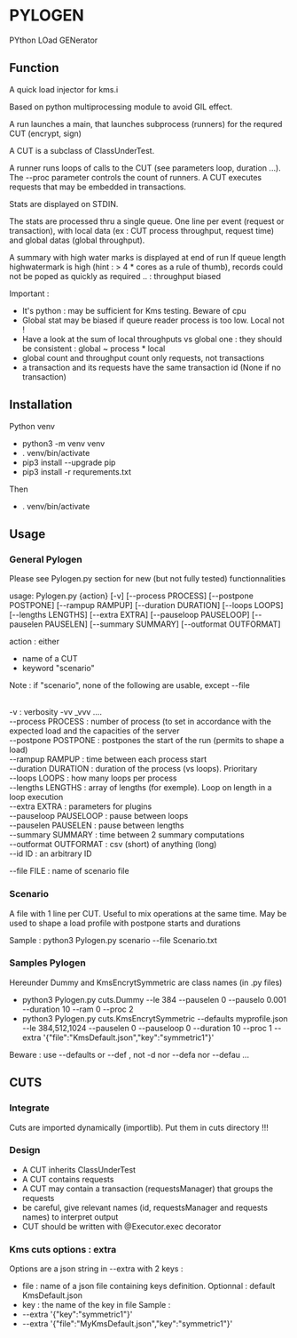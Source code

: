# PYLOGEN

PYthon LOad GENerator



## Function

A quick load injector for kms.i

Based on python multiprocessing module to avoid GIL effect.

A run launches a main, that launches subprocess (runners) for the requred CUT (encrypt, sign)

A CUT is a subclass of ClassUnderTest.

A runner runs loops of calls to the CUT (see parameters loop, duration ...).
The --proc parameter controls the count of runners.
A CUT executes requests that may be embedded in transactions.

Stats are displayed on STDIN.

The stats are processed thru a single queue. 
One line per event (request or transaction), with local data (ex : CUT process throughput, request time) and global datas (global throughput).

A summary with high water marks is displayed at end of run
If queue length highwatermark is high (hint : > 4 * cores as a rule of thumb), records could not be poped as quickly as required .. : throughput  biased

Important : 
- It's python : may be sufficient for Kms testing. Beware of cpu 
- Global stat may be biased if queure reader process is too low. Local not !
- Have a look at the sum of local throughputs vs global one : they should be consistent : global ~ process * local
- global count and throughput count only requests, not transactions
- a transaction and its requests have the same transaction id (None if no transaction)

## Installation

Python venv
- python3 -m venv venv
- . venv/bin/activate
- pip3 install --upgrade pip
- pip3 install -r requrements.txt

Then 

- . venv/bin/activate

## Usage 

### General  Pylogen

Please see Pylogen.py section for new (but not fully tested) functionnalities

usage: Pylogen.py {action} [-v] [--process PROCESS] [--postpone POSTPONE] [--rampup RAMPUP] [--duration DURATION] [--loops LOOPS] [--lengths LENGTHS] [--extra EXTRA] [--pauseloop PAUSELOOP] [--pauselen PAUSELEN] [--summary SUMMARY] [--outformat OUTFORMAT]

action : either 
- name of a CUT
- keyword "scenario"

Note : if "scenario", none of the following are usable, except --file 

<br>
-v : verbosity -vv _vvv ....  <br>
--process PROCESS : number of process (to set in accordance with the expected load and the capacities of the server<br>
--postpone POSTPONE : postpones the start of the run (permits to shape a load)<br>
--rampup RAMPUP : time between each process start <br>
--duration DURATION : duration of the process (vs loops). Prioritary <br>
--loops LOOPS : how many loops per process<br>
--lengths LENGTHS : array of lengths (for exemple). Loop on length in a loop execution<br>
--extra EXTRA : parameters for plugins <br>
--pauseloop PAUSELOOP : pause between loops  <br>
--pauselen PAUSELEN :  pause between lengths<br>
--summary SUMMARY : time between 2 summary computations <br>
--outformat OUTFORMAT : csv (short) of anything (long) <br>
--id ID : an arbitrary ID

--file FILE : name of scenario file

### Scenario 

A file with 1 line per CUT. Useful to mix operations at the same time.
May be used to shape a load profile with postpone starts and durations

Sample : python3 Pylogen.py scenario --file Scenario.txt

### Samples Pylogen 

Hereunder Dummy and KmsEncrytSymmetric are class names (in <class>.py files)

- python3 Pylogen.py cuts.Dummy  --le 384 --pauselen 0 --pauselo 0.001  --duration 10 --ram 0 --proc 2
- python3 Pylogen.py cuts.KmsEncrytSymmetric --defaults myprofile.json  --le 384,512,1024 --pauselen 0 --pauseloop 0 --duration 10 --proc 1 --extra '{"file":"KmsDefault.json","key":"symmetric1"}'

Beware : use --defaults or --def , not -d nor --defa nor --defau ...


## CUTS

### Integrate

Cuts are imported dynamically (importlib).
Put them in cuts directory !!!

### Design 

- A CUT inherits ClassUnderTest
- A CUT contains requests
- A CUT may contain a transaction (requestsManager) that groups the requests
- be careful, give relevant names (id, requestsManager and requests names) to interpret output
- CUT should be written with @Executor.exec decorator


### Kms cuts options : extra

Options are a json string in --extra with 2 keys :
- file : name of a json file containing keys definition. Optionnal : default KmsDefault.json
- key : the name of the key in file
Sample : 
- --extra '{"key":"symmetric1"}'
- --extra '{"file":"MyKmsDefault.json","key":"symmetric1"}'




